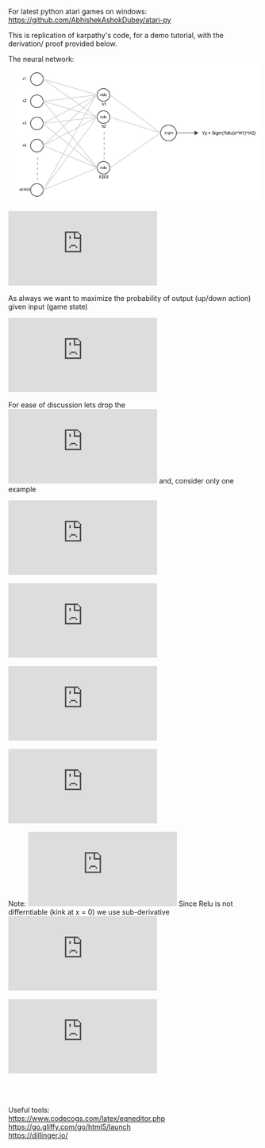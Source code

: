 For latest python atari games on windows: https://github.com/AbhishekAshokDubey/atari-py<br/>

This is replication of karpathy's code, for a demo tutorial, with the derivation/ proof provided below.<br/>

The neural network:
![diagram](https://raw.githubusercontent.com/AbhishekAshokDubey/RL/master/karpathy-ping-pong/nn_diagram.PNG)

![notations](https://latex.codecogs.com/png.latex?%5Cdpi%7B100%7D%20%5C%5C%20L_%7Bip%7D%5E%7Bi%7D%20%5Crightarrow%20input%5C%20to%5C%20layer%5C%20i%5C%5C%20L_%7Bop%7D%5E%7Bi%7D%20%5Crightarrow%20output%5C%20of%5C%20layer%5C%20i%5C%5C%20%5C%5C%20h%20%5Crightarrow%20L_%7Bop%7D%5E%7B2%7D%20%28%20output%5C%20of%5C%20hidden%5C%20layer%29%5C%5C%20%5C%5C%20y_%7Ba%7D%20%5Crightarrow%20is%5C%20the%5C%20true%5C%20label%5C%20of%5C%20y%20%5C%5C%20y_%7Bp%7D%20%5Crightarrow%20is%5C%20the%5C%20predicted%5C%20label%5C%20of%5C%20y%5C%5C%20y_%7Bp%7D%20%3D%20Sigm%28Relu%28x*W_%7B1%7D%29*W_%7B2%7D%29%5C%5C%20output%5C%20label%20%3D%20%5Cbegin%7BBmatrix%7D%201%20%26%20if%5C%20y_%7Bp%7D%20%3E%200.5%20%5C%5C%200%20%26%20otherwise%20%5Cend%7BBmatrix%7D)

As always we want to maximize the probability of output (up/down action) given input (game state)

![aim](https://latex.codecogs.com/png.latex?%5Cdpi%7B100%7D%20%5C%5C%20max%5C%20P%28Y%7CX%29%5C%5C%20max%5C%20%5Csum_%7Bi%7D%5E%7BN%7D%20P%28y_%7Bi%7D%7Cx_%7Bi%7D%29%5C%5C%20P%28y%3Dy_%7Ba%7D%7Cx%29%20%3D%20y_%7Ba%7Dlog%28y_%7Bp%7D%29%20&plus;%20%281-y_%7Ba%7D%29log%281-y_%7Bp%7D%29%5C%5C)

For ease of discussion lets drop the ![sum_icon](https://latex.codecogs.com/png.latex?%5Cdpi%7B50%7D%20%5Csum) and, consider only one example

![wrtLO3](https://latex.codecogs.com/png.latex?%5Cdpi%7B100%7D%20%5C%5C%20max%5C%20P%28y%7Cx%29%5C%5C%20%5C%5C%20%5Cfrac%7B%5Cpartial%20%5C%20%7D%7B%5Cpartial%20L_%7Bop%7D%5E%7B3%7D%7D%20P%28y%7Cx%29%20%3D%20%5Cfrac%7B%5Cpartial%20%5C%20%7D%7B%5Cpartial%20L_%7Bop%7D%5E%7B3%7D%7D%20%28y_%7Ba%7Dlog%28y_%7Bp%7D%29%20&plus;%20%281-y_%7Ba%7D%29log%281-y_%7Bp%7D%29%29%5C%5C%20%3D%20%5Cfrac%7B%5Cpartial%20%5C%20%7D%7B%5Cpartial%20L_%7Bop%7D%5E%7B3%7D%7D%20%28y_%7Ba%7Dlog%28L_%7Bop%7D%5E%7B3%7D%29%20&plus;%20%281-y_%7Ba%7D%29log%281-L_%7Bop%7D%5E%7B3%7D%29%29%5C%5C%20%3Dy_%7Ba%7D%5Cfrac%7B%5Cpartial%20%5C%20%7D%7B%5Cpartial%20L_%7Bop%7D%5E%7B3%7D%7D%20log%28L_%7Bop%7D%5E%7B3%7D%29&plus;%20%281-y_%7Ba%7D%29%5Cfrac%7B%5Cpartial%20%5C%20%7D%7B%5Cpartial%20L_%7Bop%7D%5E%7B3%7D%7D%20log%281-L_%7Bop%7D%5E%7B3%7D%29%5C%5C%20%5Cfrac%7B%5Cpartial%20%5C%20%7D%7B%5Cpartial%20L_%7Bop%7D%5E%7B3%7D%7D%20P%28y%7Cx%29%20%3D%20y_%7Ba%7D%5Cfrac%7B1%7D%20%7BL_%7Bop%7D%5E%7B3%7D%7D%20&plus;%20%281-y_%7Ba%7D%29%5Cfrac%7B-1%7D%20%7B%281-L_%7Bop%7D%5E%7B3%7D%29%7D%5C%20%5C%20%5C%20%5C%20%5C%20%5C%20%5Cleftarrow%20%5Cmathbf%7B%28eq.1%29%7D%5C%5C)

![](https://latex.codecogs.com/png.latex?%5Cdpi%7B100%7D%20%5C%5C%20%5Cfrac%7B%5Cpartial%20%5C%20%7D%7B%5Cpartial%20L_%7Bip%7D%5E%7B3%7D%7D%20P%28y%7Cx%29%20%3D%20%5Cfrac%7B%5Cpartial%20%5C%20%7D%7B%5Cpartial%20L_%7Bop%7D%5E%7B3%7D%7D%20P%28y%7Cx%29*%20%5Cfrac%7B%5Cpartial%20%5C%20%7D%7B%5Cpartial%20L_%7Bip%7D%5E%7B3%7D%7D%20L_%7Bop%7D%5E%7B3%7D%5C%5C%20using%3A%5C%20%5Cfrac%7B%5Cmathrm%7Bd%7D%20%7D%7B%5Cmathrm%7Bd%7D%20x%7D%20sigm%28x%29%20%3D%20sigm%28x%29%20%281-sigm%28x%29%29%5C%5C%20%5Cfrac%7B%5Cpartial%20%5C%20%7D%7B%5Cpartial%20L_%7Bip%7D%5E%7B3%7D%7D%20P%28y%7Cx%29%20%3D%20%5Cfrac%7B%5Cpartial%20%5C%20%7D%7B%5Cpartial%20L_%7Bop%7D%5E%7B3%7D%7D%20P%28y%7Cx%29*%20L_%7Bop%7D%5E%7B3%7D%20%281-L_%7Bop%7D%5E%7B3%7D%29%5C%5C%20using%5C%20%28eq.1%29%5C%5C%20%5Cfrac%7B%5Cpartial%20%5C%20%7D%7B%5Cpartial%20L_%7Bip%7D%5E%7B3%7D%7D%20P%28y%7Cx%29%20%3D%20%28y_%7Ba%7D%5Cfrac%7B1%7D%20%7BL_%7Bop%7D%5E%7B3%7D%7D%20&plus;%20%281-y_%7Ba%7D%29%5Cfrac%7B-1%7D%20%7B%281-L_%7Bop%7D%5E%7B3%7D%29%7D%29*%20L_%7Bop%7D%5E%7B3%7D%20%281-L_%7Bop%7D%5E%7B3%7D%29%5C%5C%20%5Cfrac%7B%5Cpartial%20%5C%20%7D%7B%5Cpartial%20L_%7Bip%7D%5E%7B3%7D%7D%20P%28y%7Cx%29%20%3D%20y_%7Ba%7D%20%281-L_%7Bop%7D%5E%7B3%7D%29&plus;%20%28y_%7Ba%7D-1%29L_%7Bop%7D%5E%7B3%7D%5C%5C%20%5Cfrac%7B%5Cpartial%20%5C%20%7D%7B%5Cpartial%20L_%7Bip%7D%5E%7B3%7D%7D%20P%28y%7Cx%29%20%3D%20y_%7Ba%7D-y_%7Ba%7DL_%7Bop%7D%5E%7B3%7D%20&plus;%20y_%7Ba%7DL_%7Bop%7D%5E%7B3%7D-L_%7Bop%7D%5E%7B3%7D%5C%5C%20%5Cfrac%7B%5Cpartial%20%5C%20%7D%7B%5Cpartial%20L_%7Bip%7D%5E%7B3%7D%7D%20P%28y%7Cx%29%20%3D%20y_%7Ba%7D%20-%20L_%7Bop%7D%5E%7B3%7D%5C%5C%20%5Cfrac%7B%5Cpartial%20%5C%20%7D%7B%5Cpartial%20L_%7Bip%7D%5E%7B3%7D%7D%20P%28y%7Cx%29%20%3D%20%28y_%7Ba%7D%20-%20y_%7Bp%7D%29%5C%20%5C%20%5C%20%5C%20%5C%20%5C%20%5Cleftarrow%20%5Cmathbf%7B%28eq.2%29%7D%5C%5C)

![](https://latex.codecogs.com/png.latex?%5Cdpi%7B100%7D%20%5C%5C%20%5Cfrac%7B%5Cpartial%20%5C%20%7D%7B%5Cpartial%20W_%7B2%7D%7D%20P%28y%7Cx%29%20%3D%20%5Cfrac%7B%5Cpartial%20%5C%20%7D%7B%5Cpartial%20L_%7Bip%7D%5E%7B3%7D%7D%20P%28y%7Cx%29%5C%20*%20%5Cfrac%7B%5Cpartial%20%5C%20%7D%7B%5Cpartial%20W_%7B2%7D%7DL_%7Bip%7D%5E%7B3%7D%5C%5C%20%5Cfrac%7B%5Cpartial%20%5C%20%7D%7B%5Cpartial%20W_%7B2%7D%7D%20P%28y%7Cx%29%20%3D%20%5Cfrac%7B%5Cpartial%20%5C%20%7D%7B%5Cpartial%20L_%7Bip%7D%5E%7B3%7D%7D%20P%28y%7Cx%29%5C%20*%20%5Cfrac%7B%5Cpartial%20%5C%20%7D%7B%5Cpartial%20W_%7B2%7D%7D%20%28h*W_%7B2%7D%29%5C%5C%20%5Cfrac%7B%5Cpartial%20%5C%20%7D%7B%5Cpartial%20W_%7B2%7D%7D%20P%28y%7Cx%29%20%3D%20%5Cfrac%7B%5Cpartial%20%5C%20%7D%7B%5Cpartial%20L_%7Bip%7D%5E%7B3%7D%7D%20P%28y%7Cx%29%5C%20*%5C%20h%5C%5C%20using%5C%20%28eq.2%29%20%5C%5C%20%5Cfrac%7B%5Cpartial%20%5C%20%7D%7B%5Cpartial%20W_%7B2%7D%7D%20P%28y%7Cx%29%20%3D%20%28y_%7Ba%7D%20-%20y_%7Bp%7D%29%5C%20*%5C%20h%5C%20%5C%20%5C%20%5C%20%5C%20%5C%20%5Cleftarrow%20%5Cmathbf%7B%28eq.3%29%7D%5C%5C)

![](https://latex.codecogs.com/png.latex?%5Cdpi%7B100%7D%20%5C%5C%20%5Cfrac%7B%5Cpartial%20%5C%20%7D%7B%5Cpartial%20L_%7Bip%7D%5E%7B2%7D%7D%20P%28y%7Cx%29%20%3D%20%5Cfrac%7B%5Cpartial%20%5C%20%7D%7B%5Cpartial%20L_%7Bip%7D%5E%7B3%7D%7D%20P%28y%7Cx%29%20*%20%5Cfrac%7B%5Cpartial%20%5C%20%7D%7B%5Cpartial%20L_%7Bop%7D%5E%7B2%7D%7D%20L_%7Bip%7D%5E%7B3%7D%20*%20%5Cfrac%7B%5Cpartial%20%5C%20%7D%7B%5Cpartial%20L_%7Bip%7D%5E%7B2%7D%7DL_%7Bop%7D%5E%7B2%7D%5C%5C%20%5Cfrac%7B%5Cpartial%20%5C%20%7D%7B%5Cpartial%20L_%7Bip%7D%5E%7B2%7D%7D%20P%28y%7Cx%29%20%3D%20%28y_%7Ba%7D%20-%20y_%7Bp%7D%29%20*%20%5Cfrac%7B%5Cpartial%20%5C%20%7D%7B%5Cpartial%20L_%7Bop%7D%5E%7B2%7D%7D%20%28L_%7Bop%7D%5E%7B2%7D*W_%7B2%7D%29%20*%20%5Cfrac%7B%5Cpartial%20%5C%20%7D%7B%5Cpartial%20L_%7Bip%7D%5E%7B2%7D%7DL_%7Bop%7D%5E%7B2%7D%5C%5C%20%5C%5C%20%5Cfrac%7B%5Cpartial%20%5C%20%7D%7B%5Cpartial%20L_%7Bip%7D%5E%7B2%7D%7D%20P%28y%7Cx%29%20%3D%20%28y_%7Ba%7D%20-%20y_%7Bp%7D%29%20*%20W_%7B2%7D%20*%20%5Cfrac%7B%5Cpartial%20%5C%20%7D%7B%5Cpartial%20L_%7Bip%7D%5E%7B2%7D%7DL_%7Bop%7D%5E%7B2%7D%5C%20%5C%20%5C%20%5C%20%5C%20%5C%20%5Cleftarrow%20%5Cmathbf%7B%28eq.4%29%7D%5C%5C)

Note:
![](https://latex.codecogs.com/png.latex?%5Cdpi%7B100%7D%20%5C%5C%20L_%7Bop%7D%5E%7B2%7D%20%3D%20Relu%28L_%7Bip%7D%5E%7B2%7D%29%5C%5C)
Since Relu is not differntiable (kink at x = 0) we use sub-derivative
![](https://latex.codecogs.com/png.latex?%5Cdpi%7B100%7D%20%5C%5C%20%5Cfrac%7B%5Cmathrm%7Bd%7D%20%7D%7B%5Cmathrm%7Bd%7D%20x%7D%20max%280%2Cx%29%20%3D%20%5Cleft%5C%7B%5Cbegin%7Bmatrix%7D%201%20%26%20x%3E0%5C%5C%200%20%26%20x%20%5Cleq%200%20%5Cend%7Bmatrix%7D%5Cright.%5C%5C%20%5C%5C%20%5C%5C%20substituting%5C%20above%5C%20in%5C%20%28eq.4%29%5C%5C%20%5Cfrac%7B%5Cpartial%20%5C%20%7D%7B%5Cpartial%20L_%7Bip%7D%5E%7B2%7D%7D%20P%28y%7Cx%29%20%3D%20%5Cleft%5C%7B%5Cbegin%7Bmatrix%7D%20%28y_%7Ba%7D%20-%20y_%7Bp%7D%29%20*%20W_%7B2%7D%20%26%20x%3E0%5C%5C%200%20%26%20x%20%5Cleq%200%20%5Cend%7Bmatrix%7D%5Cright.%5C%20%5C%20%5C%20%5C%20%5C%20%5C%20%5Cleftarrow%20%5Cmathbf%7B%28eq.5%29%7D%5C%5C)

![](https://latex.codecogs.com/png.latex?%5Cdpi%7B100%7D%20%5C%5C%20%5Cfrac%7B%5Cpartial%20%5C%20%7D%7B%5Cpartial%20W_%7B1%7D%7D%20P%28y%7Cx%29%20%3D%20%5Cfrac%7B%5Cpartial%20%5C%20%7D%7B%5Cpartial%20L_%7Bip%7D%5E%7B2%7D%7D%20P%28y%7Cx%29%20*%20%5Cfrac%7B%5Cpartial%20%5C%20%7D%7B%5Cpartial%20W_%7B1%7D%7DL_%7Bip%7D%5E%7B2%7D%5C%5C%20%5Cfrac%7B%5Cpartial%20%5C%20%7D%7B%5Cpartial%20W_%7B1%7D%7D%20P%28y%7Cx%29%20%3D%20%5Cfrac%7B%5Cpartial%20%5C%20%7D%7B%5Cpartial%20L_%7Bip%7D%5E%7B2%7D%7D%20P%28y%7Cx%29%20*%20%5Cfrac%7B%5Cpartial%20%5C%20%7D%7B%5Cpartial%20W_%7B1%7D%7D%20%28x*W_%7B1%7D%29%5C%5C%20%5Cfrac%7B%5Cpartial%20%5C%20%7D%7B%5Cpartial%20W_%7B1%7D%7D%20P%28y%7Cx%29%20%3D%20%5Cfrac%7B%5Cpartial%20%5C%20%7D%7B%5Cpartial%20L_%7Bip%7D%5E%7B2%7D%7D%20P%28y%7Cx%29%20*%20x%5C%5C%20using%20%28eq.5%29%5C%5C%20%5Cfrac%7B%5Cpartial%20%5C%20%7D%7B%5Cpartial%20W_%7B1%7D%7D%20P%28y%7Cx%29%20%3D%20%5Cleft%5C%7B%5Cbegin%7Bmatrix%7D%20%28y_%7Ba%7D%20-%20y_%7Bp%7D%29%20*%20W_%7B2%7D%20*%20x%20%26%20x%3E0%5C%5C%200%20%26%20x%20%5Cleq%200%20%5Cend%7Bmatrix%7D%5Cright.%5C%20%5C%20%5C%20%5C%20%5C%20%5C%20%5Cleftarrow%20%5Cmathbf%7B%28eq.6%29%7D%5C%5C)

<br/>
<br/>

Useful tools:<br/>
https://www.codecogs.com/latex/eqneditor.php<br/>
https://go.gliffy.com/go/html5/launch<br/>
https://dillinger.io/

